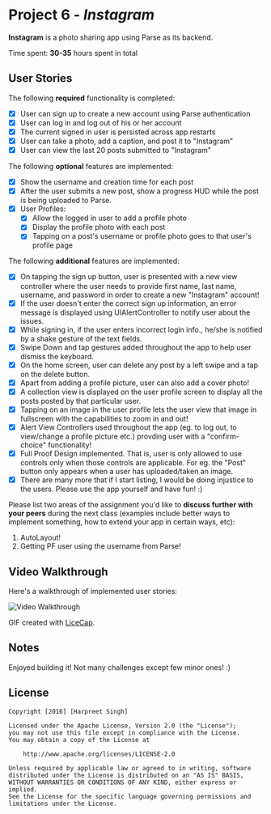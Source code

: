 # Project 6 - *Instagram*

**Instagram** is a photo sharing app using Parse as its backend.

Time spent: **30-35** hours spent in total

## User Stories

The following **required** functionality is completed:

- [x] User can sign up to create a new account using Parse authentication
- [x] User can log in and log out of his or her account
- [x] The current signed in user is persisted across app restarts
- [x] User can take a photo, add a caption, and post it to "Instagram"
- [x] User can view the last 20 posts submitted to "Instagram"

The following **optional** features are implemented:

- [x] Show the username and creation time for each post
- [x] After the user submits a new post, show a progress HUD while the post is being uploaded to Parse.
- [x] User Profiles:
   - [x] Allow the logged in user to add a profile photo
   - [x] Display the profile photo with each post
   - [x] Tapping on a post's username or profile photo goes to that user's profile page

The following **additional** features are implemented:

- [x] On tapping the sign up button, user is presented with a new view controller where the user needs to provide first name, last name, username, and password in order to create a new "Instagram" account!
- [x] If the user doesn't enter the correct sign up information, an error message is displayed using UIAlertController to notify user about the issues.
- [x] While signing in, if the user enters incorrect login info., he/she is notified by a shake gesture of the text fields.
- [x] Swipe Down and tap gestures added throughout the app to help user dismiss the keyboard.
- [x] On the home screen, user can delete any post by a left swipe and a tap on the delete button.
- [x] Apart from adding a profile picture, user can also add a cover photo!
- [x] A collection view is displayed on the user profile screen to display all the posts posted by that particular user.
- [x] Tapping on an image in the user profile lets the user view that image in fullscreen with the capabilities to zoom in and out! 
- [x] Alert View Controllers used throughout the app (eg. to log out, to view/change a profile picture etc.) provding user with a "confirm-choice" functionality!
- [x] Full Proof Design implemented. That is, user is only allowed to use controls only when those controls are applicable. For eg. the "Post" button only appears when a user has uploaded/taken an image.  
- [x] There are many more that if I start listing, I would be doing injustice to the users. Please use the app yourself and have fun! :)

Please list two areas of the assignment you'd like to **discuss further with your peers** during the next class (examples include better ways to implement something, how to extend your app in certain ways, etc):

1. AutoLayout!
2. Getting PF user using the username from Parse!

## Video Walkthrough 

Here's a walkthrough of implemented user stories:

<img src='http://i.imgur.com/KSER2lo.gif' title='Video Walkthrough' width='' alt='Video Walkthrough' />

GIF created with [LiceCap](http://www.cockos.com/licecap/).

## Notes

Enjoyed building it! Not many challenges except few minor ones! :)

## License

    Copyright [2016] [Harpreet Singh]

    Licensed under the Apache License, Version 2.0 (the "License");
    you may not use this file except in compliance with the License.
    You may obtain a copy of the License at

        http://www.apache.org/licenses/LICENSE-2.0

    Unless required by applicable law or agreed to in writing, software
    distributed under the License is distributed on an "AS IS" BASIS,
    WITHOUT WARRANTIES OR CONDITIONS OF ANY KIND, either express or implied.
    See the License for the specific language governing permissions and
    limitations under the License.

